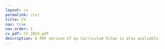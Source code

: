 ```yaml
---
layout: cv
permalink: /cv/
title: CV
nav: true
nav_order: 1
cv_pdf: CV_2023.pdf
description: A PDF version of my Curriculum Vitae is also avaliable.
---
```

